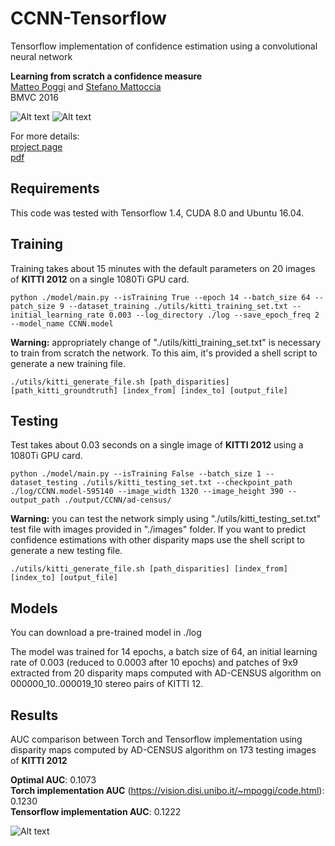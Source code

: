 # CCNN-Tensorflow

Tensorflow implementation of confidence estimation using a convolutional neural network

**Learning from scratch a confidence measure**  
[Matteo Poggi](https://vision.disi.unibo.it/~mpoggi/) and [Stefano Mattoccia](https://vision.disi.unibo.it/~smatt/Site/Home.html)   
BMVC 2016


![Alt text](https://github.com/fabiotosi92/CCNN-Tensorflow/blob/master/images/disparity/ad-census/000020_LR.png?raw=true "disparity")
![Alt text](https://github.com/fabiotosi92/CCNN-Tensorflow/blob/master/output/CCNN/ad-census/000020_LR.png?raw=true "confidence CCNN")


For more details:  
[project page](https://vision.disi.unibo.it/~mpoggi/code.html)  
[pdf](https://vision.disi.unibo.it/~mpoggi/papers/bmvc2016.pdf)  

## Requirements
This code was tested with Tensorflow 1.4, CUDA 8.0 and Ubuntu 16.04.  

## Training

Training takes about 15 minutes with the default parameters on 20 images of **KITTI 2012** on a single 1080Ti GPU card. 

```shell
python ./model/main.py --isTraining True --epoch 14 --batch_size 64 --patch_size 9 --dataset_training ./utils/kitti_training_set.txt --initial_learning_rate 0.003 --log_directory ./log --save_epoch_freq 2 --model_name CCNN.model 
```

**Warning:** appropriately change of "./utils/kitti_training_set.txt" is necessary to train from scratch the network. To this aim, it's provided a shell script to generate a new training file. 

```shell
./utils/kitti_generate_file.sh [path_disparities] [path_kitti_groundtruth] [index_from] [index_to] [output_file]
```

## Testing 

Test takes about 0.03 seconds on a single image of **KITTI 2012**  using a 1080Ti GPU card. 

```shell
python ./model/main.py --isTraining False --batch_size 1 --dataset_testing ./utils/kitti_testing_set.txt --checkpoint_path ./log/CCNN.model-595140 --image_width 1320 --image_height 390 --output_path ./output/CCNN/ad-census/

```
**Warning:** you can test the network simply using "./utils/kitti_testing_set.txt" test file with images provided in "./images" folder. If you want to predict confidence estimations with other disparity maps use the shell script to generate a new testing file. 

```shell
./utils/kitti_generate_file.sh [path_disparities] [index_from] [index_to] [output_file]

```

## Models

You can download a pre-trained model in ./log

The model was trained for 14 epochs, a batch size of 64, an initial learning rate of 0.003 (reduced to 0.0003 after 10 epochs) and patches of 9x9 extracted from 20 disparity maps computed with AD-CENSUS algorithm on 000000_10..000019_10 stereo pairs of KITTI 12.

## Results

AUC comparison between Torch and Tensorflow implementation using disparity maps computed by AD-CENSUS algorithm on 173 testing images of **KITTI 2012**

**Optimal AUC**: 0.1073  
**Torch implementation AUC** (https://vision.disi.unibo.it/~mpoggi/code.html): 0.1230  
**Tensorflow implementation AUC**: 0.1222

![Alt text](https://github.com/fabiotosi92/CCNN-Tensorflow/blob/master/output/auc.png?raw=true "auc")


